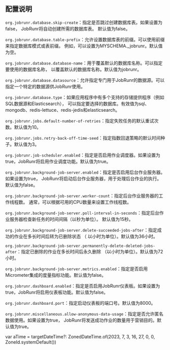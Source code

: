 ## 配置说明
`org.jobrunr.database.skip-create`：指定是否跳过创建数据库表。如果设置为false，
JobRunr将自动创建所需的数据库表。 默认值为false。

`org.jobrunr.database.table-prefix`：允许设置数据库表的前缀。可以使用前缀来指定数据库模式或表前缀。
例如，可以设置为MYSCHEMA._jobrunr。默认值为空。

`org.jobrunr.database.database-name`：用于覆盖默认的数据库名称。可以指定要使用的数据库名称，
以覆盖默认的数据库名称。默认值为jobrunr。

`org.jobrunr.database.datasource`：允许指定专门用于JobRunr的数据源。可以指定一个特定的数据源供JobRunr使用。

`org.jobrunr.database.type`：如果应用程序中有多个支持的存储提供程序（例如SQL数据源和Elasticsearch），
可以指定要选择的数据库。有效值为sql、mongodb、redis-lettuce、redis-jedis和elasticsearch。

`org.jobrunr.jobs.default-number-of-retries`：指定失败任务的默认重试次数。默认值为10。

`org.jobrunr.jobs.retry-back-off-time-seed`：指定指数回退策略的默认时间种子。默认值为3。

`org.jobrunr.job-scheduler.enabled`：指定是否启用作业调度器。如果设置为true，JobRunr将启用作业调度功能。默认值为true。

`org.jobrunr.background-job-server.enabled`：指定是否启用后台作业服务器。如果设置为true，
JobRunr将启动后台作业服务器，用于处理后台作业的执行。默认值为false。

`org.jobrunr.background-job-server.worker-count`：指定后台作业服务器的工作线程数。
通常，可以根据可用的CPU数量来设置工作线程数。

`org.jobrunr.background-job-server.poll-interval-in-seconds`：指定后台作业服务器检查新任务的时间间隔（以秒为单位）。
默认值为15秒。

`org.jobrunr.background-job-server.delete-succeeded-jobs-after`：指定成功的作业在多长时间后转为已删除状态
（ 以小时为单位）。默认值为36小时。

`org.jobrunr.background-job-server.permanently-delete-deleted-jobs-after`：指定已删除的作业在多长时间后永久删除
（以小时为单位）。默认值为72小时。

`org.jobrunr.background-job-server.metrics.enabled`：指定是否启用Micrometer集成的度量指标功能。默认值为false。

`org.jobrunr.dashboard.enabled`：指定是否启用JobRunr仪表板。如果设置为true，JobRunr将启用仪表板功能。默认值为false。

`org.jobrunr.dashboard.port`：指定启动仪表板的端口号。默认值为8000。

`org.jobrunr.miscellaneous.allow-anonymous-data-usage`：指定是否允许匿名数据使用。如果设置为true，
JobRunr将发送成功作业的数量用于营销目的。默认值为true。


var aTime = targetDateTime?: ZonedDateTime.of(2023, 7, 3, 16, 27, 0, 0, ZoneId.systemDefault())
